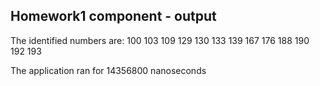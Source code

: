 ## Homework1 component - output

The identified numbers are: 100 103 109 129 130 133 139 167 176 188 190 192 193

The application ran for 14356800 nanoseconds
